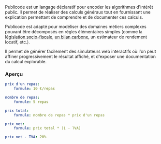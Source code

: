 Publicode est un langage déclaratif pour encoder les algorithmes d'intérêt
public. Il permet de réaliser des calculs généraux tout en fournissant une
explication permettant de comprendre et de documenter ces calculs.

Publicode est adapté pour modéliser des domaines métiers complexes pouvant être
décomposés en règles élémentaires simples (comme la [législation socio-fiscale](https://github.com/betagouv/mon-entreprise/tree/master/publicodes),
[un bilan carbone](https://github.com/laem/futureco-data/blob/master/co2.yaml),
un estimateur de rendement locatif, etc.).

Il permet de générer facilement des simulateurs web interactifs où l'on peut affiner
progressivement le résultat affiché, et d'exposer une documentation du calcul explorable.

### Aperçu

```yaml
prix d'un repas:
    formule: 10 €/repas

nombre de repas:
    formule: 5 repas

prix total:
    formule: nombre de repas * prix d'un repas

prix net:
    formule: prix total * (1 - TVA)

prix net . TVA: 20%
```
